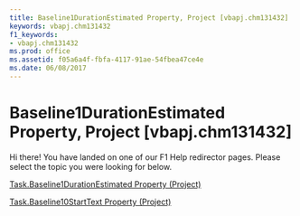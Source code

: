 ```yaml
---
title: Baseline1DurationEstimated Property, Project [vbapj.chm131432]
keywords: vbapj.chm131432
f1_keywords:
- vbapj.chm131432
ms.prod: office
ms.assetid: f05a6a4f-fbfa-4117-91ae-54fbea47ce4e
ms.date: 06/08/2017
---
```



# Baseline1DurationEstimated Property, Project [vbapj.chm131432]

Hi there! You have landed on one of our F1 Help redirector pages. Please select the topic you were looking for below.

[Task.Baseline1DurationEstimated Property (Project)](http://msdn.microsoft.com/library/8e6041db-559e-0eed-0d43-6a5cdc90711d%28Office.15%29.aspx)

[Task.Baseline10StartText Property (Project)](http://msdn.microsoft.com/library/1679422a-3bbe-ac70-48f6-bbcd3045e65c%28Office.15%29.aspx)


